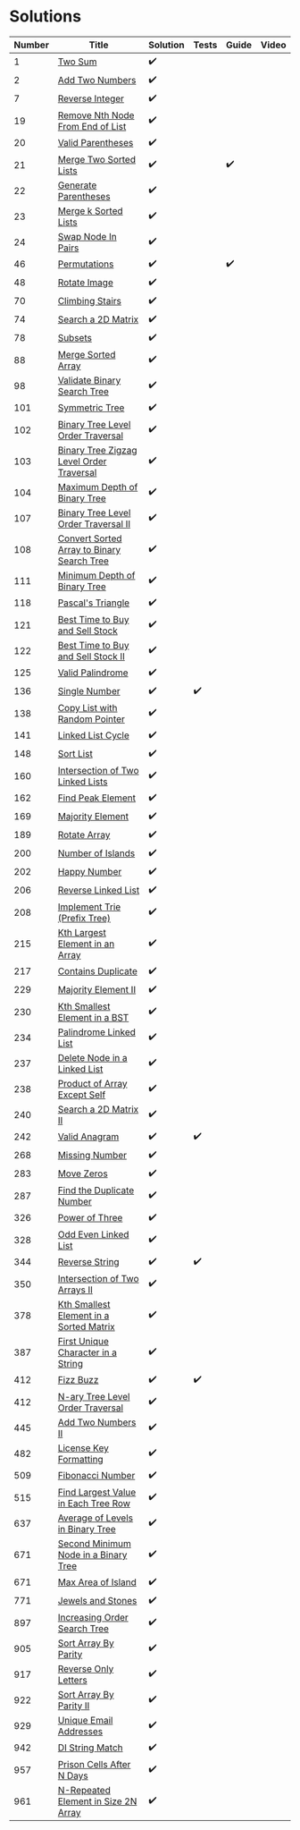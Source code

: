 # Solutions

| Number | Title                                                                                                                               | Solution           | Tests              | Guide              | Video |
| ------ | ----------------------------------------------------------------------------------------------------------------------------------- | ------------------ | ------------------ | ------------------ | ----- |
| 1      | [Two Sum](https://leetcode.com/problems/two-sum/)                                                                                   | :heavy_check_mark: |                    |                    |       |
| 2      | [Add Two Numbers](https://leetcode.com/problems/add-two-numbers/)                                                                   | :heavy_check_mark: |                    |                    |       |
| 7      | [Reverse Integer](https://leetcode.com/problems/reverse-integer/)                                                                   | :heavy_check_mark: |                    |                    |       |
| 19     | [Remove Nth Node From End of List](https://leetcode.com/problems/remove-nth-node-from-end-of-list/description/)                     | :heavy_check_mark: |                    |                    |       |
| 20     | [Valid Parentheses](https://leetcode.com/problems/valid-parentheses/description/)                                                   | :heavy_check_mark: |                    |                    |       |
| 21     | [Merge Two Sorted Lists](https://leetcode.com/problems/merge-two-sorted-lists/submissions/1)                                        | :heavy_check_mark: |                    | :heavy_check_mark: |       |
| 22     | [Generate Parentheses](https://leetcode.com/problems/generate-parentheses/description/)                                             | :heavy_check_mark: |                    |                    |       |
| 23     | [Merge k Sorted Lists](https://leetcode.com/problems/merge-k-sorted-lists/)                                                         | :heavy_check_mark: |                    |                    |       |
| 24     | [Swap Node In Pairs](https://leetcode.com/problems/swap-nodes-in-pairs/)                                                            | :heavy_check_mark: |                    |                    |       |
| 46     | [Permutations](https://leetcode.com/problems/permutations/description/)                                                             | :heavy_check_mark: |                    | :heavy_check_mark: |       |
| 48     | [Rotate Image](https://leetcode.com/problems/rotate-image/)                                                                         | :heavy_check_mark: |                    |                    |       |
| 70     | [Climbing Stairs](https://leetcode.com/problems/climbing-stairs/description/)                                                       | :heavy_check_mark: |                    |                    |       |
| 74     | [Search a 2D Matrix](https://leetcode.com/problems/search-a-2d-matrix/description/)                                                 | :heavy_check_mark: |                    |                    |       |
| 78     | [Subsets](https://leetcode.com/problems/subsets/description/)                                                                       | :heavy_check_mark: |                    |                    |       |
| 88     | [Merge Sorted Array](https://leetcode.com/problems/merge-sorted-array/description/)                                                 | :heavy_check_mark: |                    |                    |       |
| 98     | [Validate Binary Search Tree](https://leetcode.com/problems/validate-binary-search-tree/)                                           | :heavy_check_mark: |                    |                    |       |
| 101    | [Symmetric Tree](https://leetcode.com/problems/symmetric-tree/description/)                                                         | :heavy_check_mark: |                    |                    |       |
| 102    | [Binary Tree Level Order Traversal](https://leetcode.com/problems/binary-tree-level-order-traversal/description/)                   | :heavy_check_mark: |                    |                    |       |
| 103    | [Binary Tree Zigzag Level Order Traversal](https://leetcode.com/problems/binary-tree-zigzag-level-order-traversal/description/)     | :heavy_check_mark: |                    |                    |       |
| 104    | [Maximum Depth of Binary Tree](https://leetcode.com/problems/single-number/description/)                                            | :heavy_check_mark: |                    |                    |       |
| 107    | [Binary Tree Level Order Traversal II](https://leetcode.com/problems/binary-tree-level-order-traversal-ii/description/)             | :heavy_check_mark: |                    |                    |       |
| 108    | [Convert Sorted Array to Binary Search Tree](https://leetcode.com/problems/convert-sorted-array-to-binary-search-tree/description/) | :heavy_check_mark: |                    |                    |       |
| 111    | [Minimum Depth of Binary Tree](https://leetcode.com/problems/minimum-depth-of-binary-tree/description/)                             | :heavy_check_mark: |                    |                    |       |
| 118    | [Pascal's Triangle](https://leetcode.com/problems/pascals-triangle/description/)                                                    | :heavy_check_mark: |                    |                    |       |
| 121    | [Best Time to Buy and Sell Stock](https://leetcode.com/problems/best-time-to-buy-and-sell-stock/description/)                       | :heavy_check_mark: |                    |                    |       |
| 122    | [Best Time to Buy and Sell Stock II](https://leetcode.com/problems/best-time-to-buy-and-sell-stock-ii/)                             | :heavy_check_mark: |                    |                    |       |
| 125    | [Valid Palindrome](https://leetcode.com/problems/valid-palindrome/submissions/1)                                                    | :heavy_check_mark: |                    |                    |       |
| 136    | [Single Number](https://leetcode.com/problems/single-number/description/)                                                           | :heavy_check_mark: | :heavy_check_mark: |                    |       |
| 138    | [Copy List with Random Pointer](https://leetcode.com/problems/copy-list-with-random-pointer/description/)                           | :heavy_check_mark: |                    |                    |       |
| 141    | [Linked List Cycle](https://leetcode.com/problems/linked-list-cycle/description/)                                                   | :heavy_check_mark: |                    |                    |       |
| 148    | [Sort List](https://leetcode.com/problems/sort-list/description/)                                                                   | :heavy_check_mark: |                    |                    |       |
| 160    | [Intersection of Two Linked Lists](https://leetcode.com/problems/intersection-of-two-linked-lists/description/)                     | :heavy_check_mark: |                    |                    |       |
| 162    | [Find Peak Element](https://leetcode.com/problems/find-peak-element/description/)                                                   | :heavy_check_mark: |                    |                    |       |
| 169    | [Majority Element](https://leetcode.com/problems/majority-element/description/)                                                     | :heavy_check_mark: |                    |                    |       |
| 189    | [Rotate Array](https://leetcode.com/problems/rotate-array/description/)                                                             | :heavy_check_mark: |                    |                    |       |
| 200    | [Number of Islands](https://leetcode.com/problems/number-of-islands/description/)                                                   | :heavy_check_mark: |                    |                    |       |
| 202    | [Happy Number](https://leetcode.com/problems/happy-number/description/)                                                             | :heavy_check_mark: |                    |                    |       |
| 206    | [Reverse Linked List](https://leetcode.com/problems/reverse-linked-list/description/)                                               | :heavy_check_mark: |                    |                    |       |
| 208    | [Implement Trie (Prefix Tree)](https://leetcode.com/problems/implement-trie-prefix-tree/description/)                               | :heavy_check_mark: |                    |                    |       |
| 215    | [Kth Largest Element in an Array](https://leetcode.com/problems/kth-largest-element-in-an-array/description/)                       | :heavy_check_mark: |                    |                    |       |
| 217    | [Contains Duplicate](https://leetcode.com/problems/contains-duplicate/hints/)                                                       | :heavy_check_mark: |                    |                    |       |
| 229    | [Majority Element II](https://leetcode.com/problems/majority-element-ii/)                                                           | :heavy_check_mark: |                    |                    |       |
| 230    | [Kth Smallest Element in a BST](https://leetcode.com/problems/kth-smallest-element-in-a-bst/description/)                           | :heavy_check_mark: |                    |                    |       |
| 234    | [Palindrome Linked List](https://leetcode.com/problems/palindrome-linked-list/description/)                                         | :heavy_check_mark: |                    |                    |       |
| 237    | [Delete Node in a Linked List](https://leetcode.com/problems/delete-node-in-a-linked-list/description/)                             | :heavy_check_mark: |                    |                    |       |
| 238    | [Product of Array Except Self](https://leetcode.com/problems/product-of-array-except-self/description/)                             | :heavy_check_mark: |                    |                    |       |
| 240    | [Search a 2D Matrix II](https://leetcode.com/problems/search-a-2d-matrix-ii/description/)                                           | :heavy_check_mark: |                    |                    |       |
| 242    | [Valid Anagram](https://leetcode.com/problems/valid-anagram/description/)                                                           | :heavy_check_mark: | :heavy_check_mark: |                    |       |
| 268    | [Missing Number](https://leetcode.com/problems/missing-number/description/)                                                         | :heavy_check_mark: |                    |                    |       |
| 283    | [Move Zeros](https://leetcode.com/problems/move-zeroes/description/)                                                                | :heavy_check_mark: |                    |                    |       |
| 287    | [Find the Duplicate Number](https://leetcode.com/problems/find-the-duplicate-number/description/)                                   | :heavy_check_mark: |                    |                    |       |
| 326    | [Power of Three](https://leetcode.com/problems/power-of-three/description/)                                                         | :heavy_check_mark: |                    |                    |       |
| 328    | [Odd Even Linked List](https://leetcode.com/problems/odd-even-linked-list/description/)                                             | :heavy_check_mark: |                    |                    |       |
| 344    | [Reverse String](https://leetcode.com/problems/reverse-string/description/)                                                         | :heavy_check_mark: | :heavy_check_mark: |                    |       |
| 350    | [Intersection of Two Arrays II](https://leetcode.com/problems/intersection-of-two-arrays-ii/description/)                           | :heavy_check_mark: |                    |                    |       |
| 378    | [Kth Smallest Element in a Sorted Matrix](https://leetcode.com/problems/kth-smallest-element-in-a-sorted-matrix/description/)       | :heavy_check_mark: |                    |                    |       |
| 387    | [First Unique Character in a String](https://leetcode.com/problems/first-unique-character-in-a-string/description/)                 | :heavy_check_mark: |                    |                    |       |
| 412    | [Fizz Buzz](https://leetcode.com/problems/fizz-buzz/description/)                                                                   | :heavy_check_mark: | :heavy_check_mark: |                    |       |
| 412    | [N-ary Tree Level Order Traversal](https://leetcode.com/problems/n-ary-tree-level-order-traversal/description/)                     | :heavy_check_mark: |                    |                    |       |
| 445    | [Add Two Numbers II](https://leetcode.com/problems/add-two-numbers-ii/)                                                             | :heavy_check_mark: |                    |                    |       |
| 482    | [License Key Formatting](https://leetcode.com/problems/license-key-formatting/)                                                     | :heavy_check_mark: |                    |                    |       |
| 509    | [Fibonacci Number](https://leetcode.com/problems/fibonacci-number/description/)                                                     | :heavy_check_mark: |                    |                    |       |
| 515    | [Find Largest Value in Each Tree Row](https://leetcode.com/problems/find-largest-value-in-each-tree-row/description/)               | :heavy_check_mark: |                    |                    |       |
| 637    | [Average of Levels in Binary Tree](https://leetcode.com/problems/average-of-levels-in-binary-tree/)                                 | :heavy_check_mark: |                    |                    |       |
| 671    | [Second Minimum Node in a Binary Tree](https://leetcode.com/problems/second-minimum-node-in-a-binary-tree/description/)             | :heavy_check_mark: |                    |                    |       |
| 671    | [Max Area of Island](https://leetcode.com/problems/max-area-of-island/description/)                                                 | :heavy_check_mark: |                    |                    |       |
| 771    | [Jewels and Stones](https://leetcode.com/problems/jewels-and-stones/)                                                               | :heavy_check_mark: |                    |                    |       |
| 897    | [Increasing Order Search Tree](https://leetcode.com/problems/increasing-order-search-tree/)                                         | :heavy_check_mark: |                    |                    |       |
| 905    | [Sort Array By Parity](https://leetcode.com/problems/sort-array-by-parity)                                                          | :heavy_check_mark: |                    |                    |       |
| 917    | [Reverse Only Letters](https://leetcode.com/problems/reverse-only-letters/)                                                         | :heavy_check_mark: |                    |                    |       |
| 922    | [Sort Array By Parity II](https://leetcode.com/problems/sort-array-by-parity-ii/)                                                   | :heavy_check_mark: |                    |                    |       |
| 929    | [Unique Email Addresses](https://leetcode.com/problems/unique-email-addresses/)                                                     | :heavy_check_mark: |                    |                    |       |
| 942    | [DI String Match](https://leetcode.com/problems/di-string-match/)                                                                   | :heavy_check_mark: |                    |                    |       |
| 957    | [Prison Cells After N Days](https://leetcode.com/problems/prison-cells-after-n-days/)                                               | :heavy_check_mark: |                    |                    |       |
| 961    | [N-Repeated Element in Size 2N Array](https://leetcode.com/problems/n-repeated-element-in-size-2n-array/)                           | :heavy_check_mark: |                    |                    |       |


